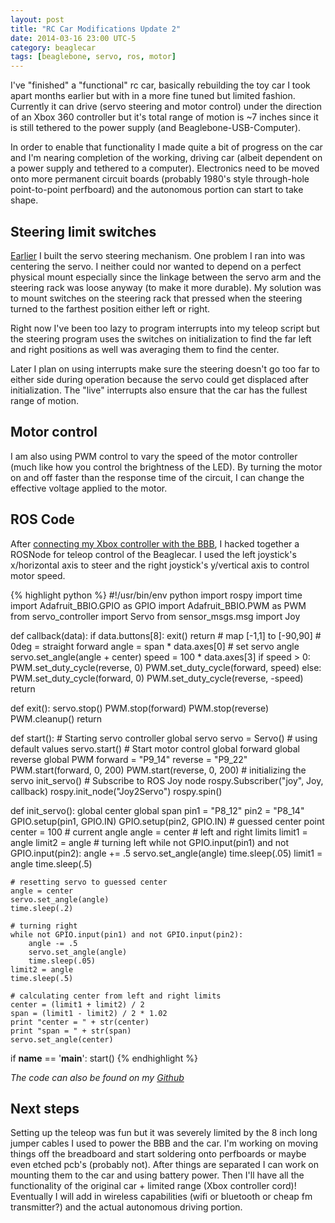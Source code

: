 ```yaml
---
layout: post
title: "RC Car Modifications Update 2"
date: 2014-03-16 23:00 UTC-5
category: beaglecar
tags: [beaglebone, servo, ros, motor]
---
```


I've "finished" a "functional" rc car, basically rebuilding the toy car I took
apart months earlier but with in a more fine tuned but limited fashion.
Currently it can drive (servo steering and motor control) under the direction of
an Xbox 360 controller but it's total range of motion is ~7 inches since it is
still tethered to the power supply (and Beaglebone-USB-Computer).

In order to enable that functionality I made quite a bit of progress on the car
and I'm nearing completion of the working, driving car (albeit dependent on a
power supply and tethered to a computer). Electronics need to be moved onto more
permanent circuit boards (probably 1980's style through-hole point-to-point
perfboard) and the autonomous portion can start to take shape.

## Steering limit switches

[Earlier](/beaglecar/rc-mod-update-1.html) I built the servo steering mechanism.
One problem I ran into was centering the servo. I neither could nor wanted to
depend on a perfect physical mount especially since the linkage between the
servo arm and the steering rack was loose anyway (to make it more durable). My
solution was to mount switches on the steering rack that pressed when the
steering turned to the farthest position either left or right.

Right now I've been too lazy to program interrupts into my teleop script but the
steering program uses the switches on initialization to find the far left and
right positions as well was averaging them to find the center.

Later I plan on using interrupts make sure the steering doesn't go too far to
either side during operation because the servo could get displaced after
initialization. The "live" interrupts also ensure that the car has the fullest
range of motion.

## Motor control

I am also using PWM control to vary the speed of the motor controller (much like
how you control the brightness of the LED). By turning the motor on and off
faster than the response time of the circuit, I can change the effective
voltage applied to the motor.

## ROS Code

After [connecting my Xbox controller with the BBB](xbox-controller-ros.html), I
hacked together a ROSNode for teleop control of the Beaglecar. I used the
left joystick's x/horizontal axis to steer and the right joystick's y/vertical
axis to control motor speed.

{% highlight python %}
#!/usr/bin/env python
import rospy
import time
import Adafruit_BBIO.GPIO as GPIO
import Adafruit_BBIO.PWM as PWM
from servo_controller import Servo
from sensor_msgs.msg import Joy

def callback(data):
    if data.buttons[8]:
        exit()
        return
    # map [-1,1] to [-90,90]
    # 0deg = straight forward
    angle = span * data.axes[0]
    # set servo angle
    servo.set_angle(angle + center)
    speed = 100 * data.axes[3]
    if speed > 0:
        PWM.set_duty_cycle(reverse, 0)
        PWM.set_duty_cycle(forward, speed)
    else:
        PWM.set_duty_cycle(forward, 0)
        PWM.set_duty_cycle(reverse, -speed)
    return

def exit():
    servo.stop()
    PWM.stop(forward)
    PWM.stop(reverse)
    PWM.cleanup()
    return

def start():
    # Starting servo controller
    global servo
    servo = Servo() # using default values
    servo.start()
    # Start motor control
    global forward
    global reverse
    global PWM
    forward = "P9_14"
    reverse = "P9_22"
    PWM.start(forward, 0, 200)
    PWM.start(reverse, 0, 200)
    # initializing the servo
    init_servo()
    # Subscribe to ROS Joy node
    rospy.Subscriber("joy", Joy, callback)
    rospy.init_node("Joy2Servo")
    rospy.spin()

def init_servo():
    global center
    global span
    pin1 = "P8_12"
    pin2 = "P8_14"
    GPIO.setup(pin1, GPIO.IN)
    GPIO.setup(pin2, GPIO.IN)
    # guessed center point
    center = 100
    # current angle
    angle = center
    # left and right limits
    limit1 = angle
    limit2 = angle
    # turning left
    while not GPIO.input(pin1) and not GPIO.input(pin2):
        angle += .5
        servo.set_angle(angle)
        time.sleep(.05)
    limit1 = angle
    time.sleep(.5)

    # resetting servo to guessed center
    angle = center
    servo.set_angle(angle)
    time.sleep(.2)

    # turning right
    while not GPIO.input(pin1) and not GPIO.input(pin2):
        angle -= .5
        servo.set_angle(angle)
        time.sleep(.05)
    limit2 = angle
    time.sleep(.5)

    # calculating center from left and right limits
    center = (limit1 + limit2) / 2
    span = (limit1 - limit2) / 2 * 1.02
    print "center = " + str(center)
    print "span = " + str(span)
    servo.set_angle(center)

if __name__ == '__main__':
    start()
{% endhighlight %}

_The code can also be found on my [Github](https://github.com/BunsenMcDubbs/beaglecar/blob/master/src/joystick-tests/teleop.py)_

## Next steps

Setting up the teleop was fun but it was severely limited by the 8 inch long
jumper cables I used to power the BBB and the car. I'm working on moving things
off the breadboard and start soldering onto perfboards or maybe even etched
pcb's (probably not). After things are separated I can work on mounting them to
the car and using battery power. Then I'll have all the functionality of the
original car + limited range (Xbox controller cord)! Eventually I will add in
wireless capabilities (wifi or bluetooth or cheap fm transmitter?) and the
actual autonomous driving portion.
